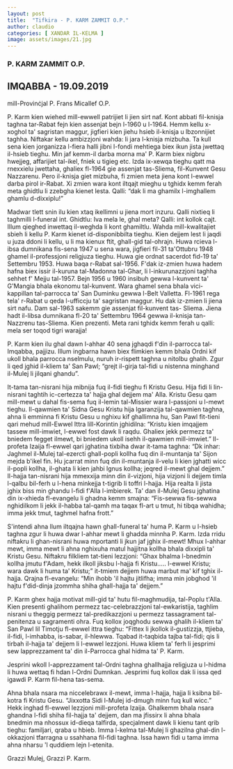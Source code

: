 ```yaml
---
layout: post
title:  "Tifkira - P. KARM ZAMMIT O.P."
author: claudio
categories: [ XANDAR IL-KELMA ]
image: assets/images/21.jpg
---
```


### P. KARM ZAMMIT O.P.
## IMQABBA - 19.09.2019
mill-Provinċjal P. Frans Micallef O.P.

P. Karm kien wiehed mill-ewwell patrijiet li jien sirt naf. Kont abbati fil-knisja taghna tar-Rabat fejn kien assenjat bejn l-1960 u l-1964. Hemm kellu x-xoghol ta' sagristan maggur, jigfieri kien jiehu hsieb il-knisja u lbzonnijiet taghha. Niftakar kellu ambizzjoni wahda: li jara l-knisja mizbuha. Ta kull sena kien jorganizza l-fiera halli jibni l-fondi mehtiega biex ikun jista jwettaq il-hsieb tieghu. Min jaf kemm-il darba morna ma' P. Karm biex nigbru hwejjeg, affarijiet tal-ikel, fniek u tigieg etc. Izda ix-xewqa tieghu qatt ma rnexxielu jwettaha, ghaliex fl-1964 gie assenjat tas-Sliema, fil-Kunvent Gesu Nazzarenu. Pero il-knisja giet mizbuha, fi zmien meta jiena kont l-ewwel darba pirol ir-Rabat. Xi zmien wara kont
iltqajt mieghu u tghidx kemm ferah meta ghidtlu li zzebgha kienet lesta. Qalli: “dak li ma ghamilx l-imghallem ghamlu d-dixxiplu!”


Madwar tlett snin ilu kien xtaq ikellimni u jiena mort inzuru. Qalli nixtieq li taghmilli l-funeral int. Ghidtlu: Iva mela le, ghal meta? Qalli: int kollok cajt. Illum qieghed inwettaq il-weghda li kont ghamiltlu. Wahda mill-kwalitajiet sbieh li kellu P. Karm kienet id-disponibbilta tieghu. Kien dejjem lest li jaqdi u juza ddoni li kellu, u li ma kienux ftit, ghall-gid tal-ohrajn. Huwa rcieva l-ibsa dumnikana fis-sena 1947 u sena wara, jigfieri fil-31 ta'Ottubru 1948 ghamel il-professjoni religjuza tieghu. Huwa gie ordnat sacerdot fid-19 ta' Settembru 1953. Huwa baqa r-Rabat sal-1956. F'dak iz-zmien huwa hadem hafna biex issir il-kuruna tal-Madonna tal-Ghar, li l-inkurunazzjoni taghha sehhet f' Mejju tal-1957. Bejn 1956 u 1960 insibuh gewwa l-kunvent ta' G'Mangia bhala ekonomu tal-kunvent. Wara ghamel sena bhala vici-kappillan tal-parrocca ta' San Duminku gewwa l-Belt Valletta. Fl-1961 rega tela' r-Rabat u qeda l-ufficcju ta' sagristan maggur. Hu dak iz-zmien li jiena sirt nafu. Dam sal-1963 sakemm gie assenjat fil-kunvent tas- Sliema. Jiena hadt il-libsa dumnikana fl-20 ta' Settembru 1964 gewwa il-knisja tan-Nazzrenu tas-Sliema. Kien prezenti. Meta rani tghidx kemm ferah u qalli: mela ser toqod tigri warajja!

P. Karm kien ilu ghal dawn l-ahhar 40 sena jghaqdi f'din il-parrocca tal-Imqabba, pajjizu. Illum ingbarna hawn biex flimkien kemm bhala Ordni kif ukoll bhala parrocca nselmulu, nuruh ir-rispett taghna u nitolbu ghalih. Zgur li qed jghid il-kliem ta' San Pawl; “grejt il-girja tal-fidi u nistenna minghand il-Mulej li jilqani ghandu”.

It-tama tan-nisrani hija mibnija fuq il-fidi tieghu fi Kristu Gesu. Hija fidi li lin-nisrani taghtih ic-certezza ta' hajja ghal dejjem ma' Alla. Kristu Gesu qam mill-mewt u dahal fis-sema fuq il-lemin tal-Missier wara l-passjoni u l-mewt tieghu. Il-qawmien ta' Sidna Gesu Kristu hija lgaranzija
tal-qawmien taghna, ahna li emminna fi Kristu Gesu u nghixu kif ghallimna hu, San Pawl fit-tieni qari mehud mill-Ewwel Ittra lill-Korintin jghidilna: “Kristu kien imqajjem tassew mill-imwiet, l-ewwel fost dawk li raqdu. Ghaliex jekk permezz ta' bniedem fegget ilmewt, bi bniedem ukoll isehh il-qawmien mill-imwiet.” Il-profeta Izaija fl-ewwel qari jghatina tixbiha dwar it-tama taghna: “Dk inhar: Jaghmel il-Mulej tal-ezercti ghall-popli kollha fuq din il-muntanja ta' Sijon mejda b'ikel fin. Hu jcarrat minn fuq din il-muntanja il-velu li kien jghatti wicc il-popli kollha, il-ghata li kien jahbi lgnus kollha; jeqred il-mewt ghal dejjem.” Il-hajja tan-nisrani hija mmexxija minn din il-vizjoni, hija vizjoni li dejjem timla l-qalbu bil-ferh u l-hena minkejja t-tigrib li toffri l-hajja. Hija realta li jista jghix biss min ghandu l-fidi f'Alla l-imbierek. Ta' dan il-Mulej Gesu
jghatina din ix-xhieda fl-evangelu li ghadna kemm smajna: “Fis-sewwa fis-sewwa nghidilkom li jekk il-habba tal-qamh ma taqax fl-art u tmut, hi tibqa wahidha; imma jekk tmut, taghmel hafna frott.”

S'intendi ahna llum iltqajna hawn ghall-funeral ta' huma P. Karm u l-hsieb taghna zgur li huwa dwar l-ahhar mewt li ghadda minnha P. Karm. Izda rridu niftakru li ghan-nisrani huwa mportanti li jkun jaf jghix il-mewt! Mhux l-ahhar mewt, imma mewt li ahna nghixuha matul hajjitna kollha bhala dixxipli ta' Kristu Gesu. Niftakru filkliem tat-tieni lezzjoni: “Ghax bhalma l-bnedmin kollha jmutu f'Adam, hekk ilkoll jiksbu l-hajja fi Kristu….. l-ewwel
Kristu; wara dawk li huma ta' Kristu;” it-tmiem dejjem huwa marbut ma' kif tghix il-hajja. Qrajna fl-evangelu: “Min ihobb 'il hajtu jitlifha; imma min jobghod 'il hajtu f'did-dinja jzommha shiha ghall-hajja ta' dejjem.”

P. Karm ghex hajja motivat mill-gid ta' hutu fil-maghmudija, tal-Poplu t'Alla. Kien presenti ghalihom permezz tac-celebrazzjoni tal-ewkaristija, taghlim nisrani u theggig permezz tal-predikazzjoni u permezz tassagrament tal-penitenza u sagramenti ohra. Fuq kollox joqghodu sewwa ghalih il-kliem ta' San Pawl lil Timotju fl-ewwel ittra tieghu: “Fittex li jkollok il-gustizzja, ttjieba, il-fidi, l-imhabba, is-sabar, il-hlewwa. Tqabad it-taqbida tajba tal-fidi; qis li tirbah il-hajja ta' dejjem li l-ewwel lezzjoni. Huwa kliem ta' ferh li jesprimi sew lapprezzament ta' din il-Parrocca ghal hidma ta' P. Karm.

Jesprini wkoll l-apprezzament tal-Ordni taghna ghallhajja religjuza u l-hidma li huwa wettaq fi hdan l-Ordni Dumnkan. Jesprimi fuq kollox dak li issa qed igawdi P. Karm fil-hena tas-sema.

Ahna bhala nsara ma niccelebrawx il-mewt, imma l-hajja, hajja li ksibna bil-kotra fi Kristu Gesu. “Jixxotta Sidi l-Mulej id-dmugh minn fuq kull wicc.” Hekk inghad fl-ewwel lezzjoni mill-profeta Izaija. Ghalkemm bhala nsara ghandna l-fidi shiha fil-hajja ta' dejjem, dan ma jfissirx li ahna bhala bnedmin ma nhossux id-dieqa talfirda, specjalment dawk li kienu tant qrib tieghu: familjari, qraba u hbieb. Imma l-kelma tal-Mulej li ghazilna
ghal-din l-okkazjoni tfarragna u ssahhana fil-fidi taghna. Issa hawn fidi u tama imma ahna nharsu 'l quddiem lejn l-etenita.

Grazzi Mulej,
Grazzi P. Karm.